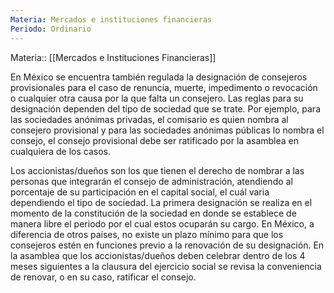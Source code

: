 ```yaml
---
Materia: Mercados e instituciones financieras
Periodo: Ordinario
---
```

Materia:: [[Mercados e Instituciones Financieras]]

En México se encuentra también regulada la designación de consejeros provisionales para el caso de renuncia, muerte, impedimento o revocación o cualquier otra causa por la que falta un consejero. Las reglas para su designación dependen del tipo de sociedad que se trate. Por ejemplo, para las sociedades anónimas privadas, el comisario es quien nombra al consejero provisional y para las sociedades anónimas públicas lo nombra el consejo, el consejo provisional debe ser ratificado por la asamblea en cualquiera de los casos. 

Los accionistas/dueños son los que tienen el derecho de nombrar a las personas que integrarán el consejo de administración, atendiendo al porcentaje de su participación en el capital social, el cuál varia dependiendo el tipo de sociedad. La primera designación se realiza en el momento de la constitución de la sociedad en donde se establece de manera libre el periodo por el cual estos ocuparán su cargo. En México, a diferencia de otros países, no existe un plazo mínimo para que los consejeros estén en funciones previo a la renovación de su designación. En la asamblea que los accionistas/dueños deben celebrar dentro de los 4 meses siguientes a la clausura del ejercicio social se revisa la conveniencia de renovar, o en su caso, ratificar el consejo. 
